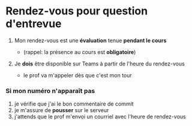 # Rendez-vous pour question d'entrevue

1. Mon rendez-vous est une **évaluation** tenue **pendant le cours**
    * (rappel: la présence au cours est **obligatoire**)

1. Je **dois** être disponible sur Teams à partir de l'heure du rendez-vous
    * le prof va m'appeler dès que c'est mon tour

### Si mon numéro n'apparaît pas

1. je vérifie que j'ai le bon commentaire de commit
1. je m'assure de **pousser** sur le serveur
1. j'attends que le prof m'envoi un courriel avec l'heure de rendez-vous

<!--
1. j'attends 10 minutes et rafraîchis cette page


## Les rendez-vous

[EN CONSTRUCTION. SVP RÉ-ESSAYER PLUS TARD]

-->

